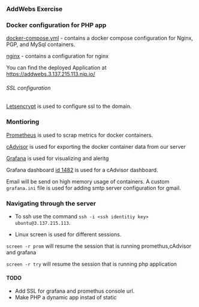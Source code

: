 ### AddWebs Exercise

### Docker configuration for PHP app

[docker-compose.yml](/docker-compose.yml) - contains a docker compose configuration for Nginx, PGP, and MySql containers.

[nginx](/nginx) - contains a configuration for nginx

You can find the deployed Application at https://addwebs.3.137.215.113.nip.io/

###### SSL configuration

[Letsencrypt](https://letsencrypt.org/)  is used to configure ssl to the domain. 



### Montioring

[Prometheus](https://prometheus.io/) is used to scrap metrics for docker containers. 

[cAdvisor](https://digital.ai/technology/cadvisor) is used for exporting the docker container data from our server

[Grafana](https://grafana.com/) is used for visualizing and aleritg 

Grafana dashboard [id 1482](https://grafana.com/grafana/dashboards/14282) is used for a cAdvisor dashboard.

Email will be send on high memory usage of containers. A custom `grafana.ini` file is used for adding smtp server configuration for gmail. 


### Navigating through the server

* To ssh use the command `ssh -i <ssh identitiy key> ubuntu@3.137.215.113`. 

* Linux screen is used for different sessions.

`screen -r prom` will resume the session that is running promethus,cAdvisor and grafana

`screen -r try` will resume the session that is running php application 

#### TODO
* Add SSL for grafana and promethus console url. 
* Make PHP a dynamic app instad of static 
